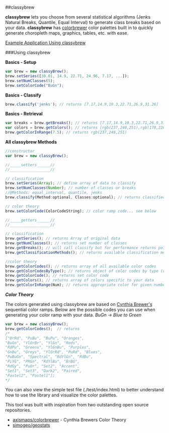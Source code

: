 ##classybrew

**classybrew** lets you choose from several statistical algorithms (Jenks Natural Breaks, Quantile, Equal Interval) to generate class breaks based on your data.  **classybrew** has [colorbrewer](https://github.com/axismaps/colorbrewer) color palettes built in to quickly generate choropleth maps, graphics, tables, etc. with ease.

[Example Application Using classybrew](http://tannerjt.github.io/classybrew-www/examples/basic/)

###Using classybrew

**Basics - Setup**

```javascript
var brew = new classyBrew();
brew.setSeries([30.01, 14.9, 22.71, 24.96, 7.17, ...]);
brew.setNumClasses(5);
brew.setColorCode("BuGn");
```

**Basics - Classify**

```javascript
brew.classify('jenks'); // returns [7.17,14.9,19.3,22.71,26.9,31.26]
```

**Basics - Retrieval**

```javascript
var breaks = brew.getBreaks(); // returns [7.17,14.9,19.3,22.71,26.9,31.26]
var colors = brew.getColors(); // returns [rgb(237,248,251),rgb(178,226,226),rgb(102,194,164),rgb(44,162,95),rgb(0,109,44)]
brew.getColorInRange(7.5); // returns rgb(237,248,251)
```

**All classybrew Methods**

```javascript
//constructor
var brew = new classyBrew();

//_____setters______//
//__________________//

// classification
brew.setSeries(Array); // define array of data to classify
brew.setNumClasses(Number); // number of classes or breaks
//@Methods: equal_interval, quantile, jenks
brew.classify(Method:optional, Classes:optional); // returns classified data. Defaults to natural breaks methods

// color theory
brew.setColorCode(ColorCodeString); // color ramp code... see below

//_____getters______//
//__________________//

// classification
brew.getSeries(); // returns Array of original data
brew.getNumClasses(); // returns set number of classes
brew.getBreaks(); // will call classify but for performance returns pointer if classify has already been called
brew.getClassificationMethods(); // returns available classification methods to pass to classify()

//color theory
brew.getColorCodes(); // returns array of all available color codes
brew.getColorCodesByType(); // returns object of color codes by type (diverging, sequential, qualitative)
brew.getColorCode(); // returns set color code
brew.getColors(); // returns array of colors specific to your data
brew.getColorInRange(Num); // returns appropriate color for given number
```

***Color Theory***

The colors generated using classybrew are based on [Cynthia Brewer's](http://colorbrewer2.org/) sequential color ramps.  Below are the possible codes you can use when generating your color ramp with your data.  *BuGn -> Blue to Green*

```javascript
var brew = new classyBrew();
brew.getColorCodes();  // returns
/*
["OrRd", "PuBu", "BuPu", "Oranges", 
"BuGn", "YlOrBr", "YlGn", "Reds", 
"RdPu", "Greens", "YlGnBu", "Purples", 
"GnBu", "Greys", "YlOrRd", "PuRd", "Blues", 
"PuBuGn", "Spectral", "RdYlGn", "RdBu", 
"PiYG", "PRGn", "RdYlBu", "BrBG", 
"RdGy", "PuOr", "Set2", "Accent", 
"Set1", "Set3", "Dark2", "Paired", 
"Pastel2", "Pastel1"];
*/
```

You can also view the simple test file (./test/index.html) to better understand how to use the library and visualize the color palettes.

This tool was built with inspiration from two outstanding open source repositories.

+ [axismaps/colorbrewer](https://github.com/axismaps/colorbrewer) - Cynthia Brewers Color Theory
+ [simogeo/geostats](https://github.com/simogeo/geostats)